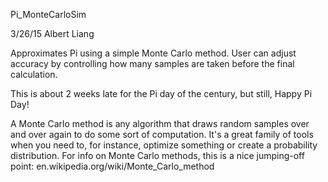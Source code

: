 Pi_MonteCarloSim

3/26/15
Albert Liang

Approximates Pi using a simple Monte Carlo method.
User can adjust accuracy by controlling how many samples are taken before the final calculation.

This is about 2 weeks late for the Pi day of the century, but still, Happy Pi Day!

A Monte Carlo method is any algorithm that draws random samples over and over again to do some sort of computation. It's a great family of tools when you need to, for instance, optimize something or create a probability distribution.
For info on Monte Carlo methods, this is a nice jumping-off point:
	en.wikipedia.org/wiki/Monte_Carlo_method


